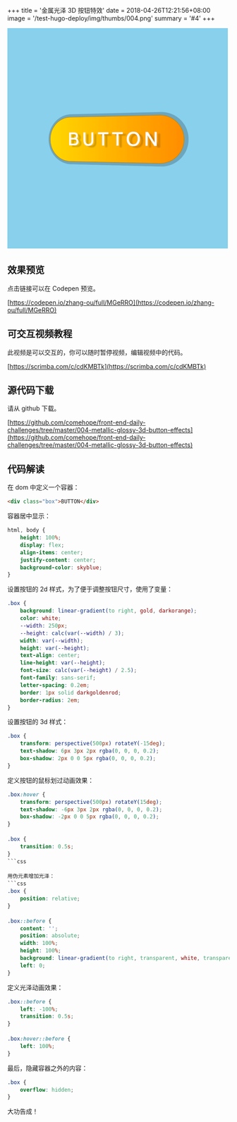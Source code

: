 +++
title = '金属光泽 3D 按钮特效'
date = 2018-04-26T12:21:56+08:00
image = '/test-hugo-deploy/img/thumbs/004.png'
summary = '#4'
+++

![](./work.png)

## 效果预览

点击链接可以在 Codepen 预览。

[https://codepen.io/zhang-ou/full/MGeRRO](https://codepen.io/zhang-ou/full/MGeRRO)

## 可交互视频教程

此视频是可以交互的，你可以随时暂停视频，编辑视频中的代码。

[https://scrimba.com/c/cdKMBTk](https://scrimba.com/c/cdKMBTk)

## 源代码下载

请从 github 下载。

[https://github.com/comehope/front-end-daily-challenges/tree/master/004-metallic-glossy-3d-button-effects](https://github.com/comehope/front-end-daily-challenges/tree/master/004-metallic-glossy-3d-button-effects)

## 代码解读

在 dom 中定义一个容器：
```html
<div class="box">BUTTON</div>
```

容器居中显示：
```css
html, body {
	height: 100%;
	display: flex;
	align-items: center;
	justify-content: center;
	background-color: skyblue;
}
```

设置按钮的 2d 样式，为了便于调整按钮尺寸，使用了变量：
```css
.box {
	background: linear-gradient(to right, gold, darkorange);
	color: white;
	--width: 250px;
	--height: calc(var(--width) / 3);
	width: var(--width);
	height: var(--height);
	text-align: center;
	line-height: var(--height);
	font-size: calc(var(--height) / 2.5);
	font-family: sans-serif;
	letter-spacing: 0.2em;
	border: 1px solid darkgoldenrod;
	border-radius: 2em;
}
```

设置按钮的 3d 样式：
```css
.box {
	transform: perspective(500px) rotateY(-15deg);
	text-shadow: 6px 3px 2px rgba(0, 0, 0, 0.2);
	box-shadow: 2px 0 0 5px rgba(0, 0, 0, 0.2);
}
```

定义按钮的鼠标划过动画效果：
```css
.box:hover {
	transform: perspective(500px) rotateY(15deg);
	text-shadow: -6px 3px 2px rgba(0, 0, 0, 0.2);
	box-shadow: -2px 0 0 5px rgba(0, 0, 0, 0.2);
}

.box {
	transition: 0.5s;
}
```css

用伪元素增加光泽：
```css
.box {
	position: relative;
}

.box::before {
	content: '';
	position: absolute;
	width: 100%;
	height: 100%;
	background: linear-gradient(to right, transparent, white, transparent);
	left: 0;
}
```

定义光泽动画效果：
```css
.box::before {
	left: -100%;
	transition: 0.5s;
}

.box:hover::before {
	left: 100%;
}
```

最后，隐藏容器之外的内容：
```css
.box {
	overflow: hidden;
}
```

大功告成！
